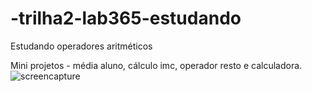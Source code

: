 # -trilha2-lab365-estudando
Estudando operadores aritméticos  

Mini projetos - média aluno, cálculo imc, operador resto e calculadora.
![screencapture](https://user-images.githubusercontent.com/66334943/197671796-38304f41-4fd3-44e0-9f47-a7564968e91c.png)
